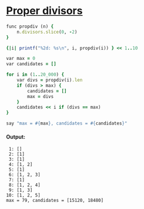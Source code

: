 [1]: https://rosettacode.org/wiki/Proper_divisors

# [Proper divisors][1]

```ruby
func propdiv (n) {
    n.divisors.slice(0, -2)
}

{|i| printf("%2d: %s\n", i, propdiv(i)) } << 1..10

var max = 0
var candidates = []

for i in (1..20_000) {
    var divs = propdiv(i).len
    if (divs > max) {
        candidates = []
        max = divs
    }
    candidates << i if (divs == max)
}

say "max = #{max}, candidates = #{candidates}"
```

#### Output:
```
 1: []
 2: [1]
 3: [1]
 4: [1, 2]
 5: [1]
 6: [1, 2, 3]
 7: [1]
 8: [1, 2, 4]
 9: [1, 3]
10: [1, 2, 5]
max = 79, candidates = [15120, 18480]
```
